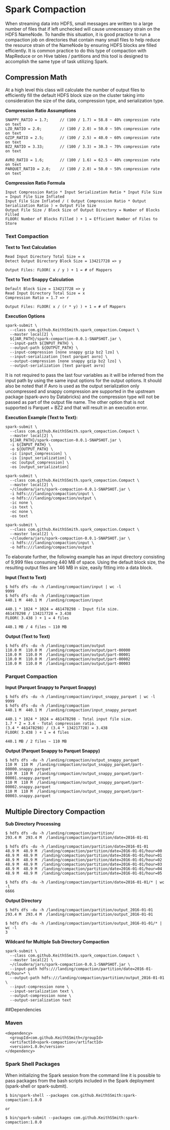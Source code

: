 # Spark Compaction
When streaming data into HDFS, small messages are written to a large number of files that if left unchecked will cause unnecessary strain on the HDFS NameNode.  To handle this situation, it is good practice to run a compaction job on directories that contain many small files to help reduce the resource strain of the NameNode by ensuring HDFS blocks are filled efficiently.  It is common practice to do this type of compaction with MapReduce or on Hive tables / partitions and this tool is designed to accomplish the same type of task utilizing Spark.


## Compression Math

At a high level this class will calculate the number of output files to efficiently fill the default HDFS block size on the cluster taking into consideration the size of the data, compression type, and serialization type.

**Compression Ratio Assumptions**
```vim
SNAPPY_RATIO = 1.7;     // (100 / 1.7) = 58.8 ~ 40% compression rate on text
LZO_RATIO = 2.0;        // (100 / 2.0) = 50.0 ~ 50% compression rate on text
GZIP_RATIO = 2.5;       // (100 / 2.5) = 40.0 ~ 60% compression rate on text
BZ2_RATIO = 3.33;       // (100 / 3.3) = 30.3 ~ 70% compression rate on text

AVRO_RATIO = 1.6;       // (100 / 1.6) = 62.5 ~ 40% compression rate on text
PARQUET_RATIO = 2.0;    // (100 / 2.0) = 50.0 ~ 50% compression rate on text
```

**Compression Ratio Formula**
```vim
Input Compression Ratio * Input Serialization Ratio * Input File Size = Input File Size Inflated
Input File Size Inflated / ( Output Compression Ratio * Output Serialization Ratio ) = Output File Size
Output File Size / Block Size of Output Directory = Number of Blocks Filled
FLOOR( Number of Blocks Filled ) + 1 = Efficient Number of Files to Store
```


### Text Compaction

**Text to Text Calculation**
```vim
Read Input Directory Total Size = x
Detect Output Directory Block Size = 134217728 => y

Output Files: FLOOR( x / y ) + 1 = # of Mappers
```

**Text to Text Snappy Calculation**
```vim
Default Block Size = 134217728 => y
Read Input Directory Total Size = x
Compression Ratio = 1.7 => r

Output Files: FLOOR( x / (r * y) ) + 1 = # of Mappers
```


**Execution Options**

```vim
spark-submit \
  --class com.github.KeithSSmith.spark_compaction.Compact \
  --master local[2] \
  ${JAR_PATH}/spark-compaction-0.0.1-SNAPSHOT.jar \
  --input-path ${INPUT_PATH} \
  --output-path ${OUTPUT_PATH} \
  --input-compression [none snappy gzip bz2 lzo] \
  --input-serialization [text parquet avro] \
  --output-compression [none snappy gzip bz2 lzo] \
  --output-serialization [text parquet avro]
```

It is not required to pass the last four variables as it will be inferred from the input path by using the same input options for the output options.  It should also be noted that if Avro is used as the output serialization only uncompressed and snappy compression are supported in the upstream package (spark-avro by Databricks) and the compression type will not be passed as part of the output file name.  The other option that is not supported is Parquet + BZ2 and that will result in an execution error.
 
**Execution Example (Text to Text):**

```vim
spark-submit \
  --class com.github.KeithSSmith.spark_compaction.Compact \
  --master local[2] \
  ${JAR_PATH}/spark-compaction-0.0.1-SNAPSHOT.jar \
  -i ${INPUT_PATH} \
  -o ${OUTPUT_PATH} \
  -ic [input_compression] \
  -is [input_serialization] \
  -oc [output_compression] \
  -os [output_serialization]

spark-submit \
  --class com.github.KeithSSmith.spark_compaction.Compact \
  --master local[2] \
  ~/cloudera/jars/spark-compaction-0.0.1-SNAPSHOT.jar \
  -i hdfs:///landing/compaction/input \
  -o hdfs:///landing/compaction/output \
  -ic none \
  -is text \
  -oc none \
  -os text

spark-submit \
  --class com.github.KeithSSmith.spark_compaction.Compact \
  --master local[2] \
  ~/cloudera/jars/spark-compaction-0.0.1-SNAPSHOT.jar \
  -i hdfs:///landing/compaction/input \
  -o hdfs:///landing/compaction/output
```

To elaborate further, the following example has an input directory consisting of 9,999 files consuming 440 MB of space.  Using the default block size, the resulting output files are 146 MB in size, easily fitting into a data block.

**Input (Text to Text)**
```vim
$ hdfs dfs -du -h /landing/compaction/input | wc -l
9999
$ hdfs dfs -du -h /landing/compaction
440.1 M  440.1 M  /landing/compaction/input

440.1 * 1024 * 1024 = 461478298 - Input file size.
461478298 / 134217728 = 3.438
FLOOR( 3.438 ) + 1 = 4 files

440.1 MB / 4 files ~ 110 MB
```

**Output (Text to Text)**
```vim
$ hdfs dfs -du -h /landing/compaction/output
110.0 M  110.0 M  /landing/compaction/output/part-00000
110.0 M  110.0 M  /landing/compaction/output/part-00001
110.0 M  110.0 M  /landing/compaction/output/part-00002
110.0 M  110.0 M  /landing/compaction/output/part-00003
```


### Parquet Compaction

**Input (Parquet Snappy to Parquet Snappy)**
```vim
$ hdfs dfs -du -h /landing/compaction/input_snappy_parquet | wc -l
9999
$ hdfs dfs -du -h /landing/compaction
440.1 M  440.1 M  /landing/compaction/input_snappy_parquet

440.1 * 1024 * 1024 = 461478298 - Total input file size.
1.7 * 2 = 3.4 - Total compression ratio.
(3.4 * 461478298) / (3.4 * 134217728) = 3.438
FLOOR( 3.438 ) + 1 = 4 files

440.1 MB / 2 files ~ 110 MB
```

**Output (Parquet Snappy to Parquet Snappy)**
```vim
$ hdfs dfs -du -h /landing/compaction/output_snappy_parquet
110 M  110 M  /landing/compaction/output_snappy_parquet/part-00000.snappy.parquet
110 M  110 M  /landing/compaction/output_snappy_parquet/part-00001.snappy.parquet
110 M  110 M  /landing/compaction/output_snappy_parquet/part-00002.snappy.parquet
110 M  110 M  /landing/compaction/output_snappy_parquet/part-00003.snappy.parquet
```



## Multiple Directory Compaction

**Sub Directory Processing**
```vim
$ hdfs dfs -du -h /landing/compaction/partition/
293.4 M  293.4 M  /landing/compaction/partition/date=2016-01-01

$ hdfs dfs -du -h /landing/compaction/partition/date=2016-01-01
48.9 M  48.9 M  /landing/compaction/partition/date=2016-01-01/hour=00
48.9 M  48.9 M  /landing/compaction/partition/date=2016-01-01/hour=01
48.9 M  48.9 M  /landing/compaction/partition/date=2016-01-01/hour=02
48.9 M  48.9 M  /landing/compaction/partition/date=2016-01-01/hour=03
48.9 M  48.9 M  /landing/compaction/partition/date=2016-01-01/hour=04
48.9 M  48.9 M  /landing/compaction/partition/date=2016-01-01/hour=05

$ hdfs dfs -du -h /landing/compaction/partition/date=2016-01-01/* | wc -l
6666
```

**Output Directory**
```vim
$ hdfs dfs -du -h /landing/compaction/partition/output_2016-01-01
293.4 M  293.4 M  /landing/compaction/partition/output_2016-01-01

$ hdfs dfs -du -h /landing/compaction/partition/output_2016-01-01/* | wc -l
3
```

**Wildcard for Multiple Sub Directory Compaction**
```vim
spark-submit \
  --class com.github.KeithSSmith.spark_compaction.Compact \
  --master local[2] \
  ~/cloudera/jars/spark-compaction-0.0.1-SNAPSHOT.jar \
  --input-path hdfs:///landing/compaction/partition/date=2016-01-01/hour=* \
  --output-path hdfs:///landing/compaction/partition/output_2016-01-01 \
  --input-compression none \
  --input-serialization text \
  --output-compression none \
  --output-serialization text
```


##Dependencies
### Maven
```vim
<dependency>
  <groupId>com.github.KeithSSmith</groupId>
  <artifactId>spark-compaction</artifactId>
  <version>1.0.0</version>
</dependency>
```

### Spark Shell Packages
When initializing the Spark session from the command line it is possible to pass packages from the bash scripts included in the Spark deployment (spark-shell or spark-submit).

```vim
$ bin/spark-shell --packages com.github.KeithSSmith:spark-compaction:1.0.0

or

$ bin/spark-submit --packages com.github.KeithSSmith:spark-compaction:1.0.0
```
